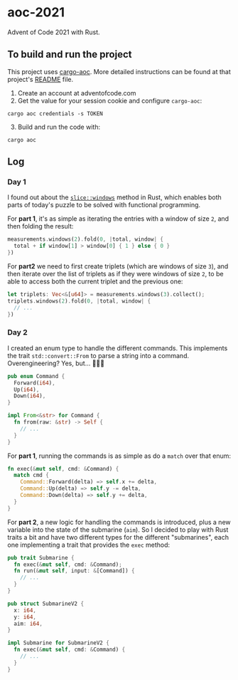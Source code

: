 # aoc-2021

Advent of Code 2021 with Rust.

## To build and run the project

This project uses [cargo-aoc](https://github.com/gobanos/cargo-aoc). More detailed instructions can be found at that project's [README](https://github.com/gobanos/cargo-aoc/blob/master/README.md) file.

1. Create an account at adventofcode.com
2. Get the value for your session cookie and configure `cargo-aoc`:

```
cargo aoc credentials -s TOKEN
```

3. Build and run the code with:

```
cargo aoc
```

## Log

### Day 1

I found out about the [`slice::windows`](https://doc.rust-lang.org/std/primitive.slice.html#method.windows) method in Rust, which enables both parts of today's puzzle to be solved with functional programming.

For **part 1**, it's as simple as iterating the entries with a window of size `2`, and then folding the result:

```rust
measurements.windows(2).fold(0, |total, window| {
  total + if window[1] > window[0] { 1 } else { 0 }
})
```

For **part2** we need to first create triplets (which are windows of size `3`), and then iterate over the list of triplets as if they were windows of size `2`, to be able to access both the current triplet and the previous one:

```rust
let triplets: Vec<&[u64]> = measurements.windows(3).collect();
triplets.windows(2).fold(0, |total, window| {
  // ...
})
```

### Day 2

I created an enum type to handle the different commands. This implements the trait `std::convert::From` to parse a string into a command. Overengineering? Yes, but… 🤷🏻‍♀️

```rust
pub enum Command {
  Forward(i64),
  Up(i64),
  Down(i64),
}

impl From<&str> for Command {
  fn from(raw: &str) -> Self {
    // ...
  }
}
```

For **part 1**, running the commands is as simple as do a `match` over that enum:

```rust
fn exec(&mut self, cmd: &Command) {
  match cmd {
    Command::Forward(delta) => self.x += delta,
    Command::Up(delta) => self.y -= delta,
    Command::Down(delta) => self.y += delta,
  }
}
```

For **part 2**, a new logic for handling the commands is introduced, plus a new variable into the state of the submarine (`aim`). So I decided to play with Rust traits a bit and have two different types for the different "submarines", each one implementing a trait that provides the `exec` method:

```rust
pub trait Submarine {
  fn exec(&mut self, cmd: &Command);
  fn run(&mut self, input: &[Command]) {
    // ...
  }
}

pub struct SubmarineV2 {
  x: i64,
  y: i64,
  aim: i64,
}

impl Submarine for SubmarineV2 {
  fn exec(&mut self, cmd: &Command) {
    // ...
  }
}
```
